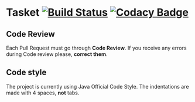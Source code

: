# Tasket [![Build Status](http://travis-ci.org/kacperduras/Tasket.svg?branch=master)](http://travis-ci.org/kacperduras/Tasket) [![Codacy Badge](https://api.codacy.com/project/badge/Grade/e5a8584f4c3e42278743b26d2764de21)](https://www.codacy.com/app/kacperduras/Tasket?utm_source=github.com&amp;utm_medium=referral&amp;utm_content=kacperduras/Tasket&amp;utm_campaign=Badge_Grade)
## Code Review
Each Pull Request must go through **Code Review**.
If you receive any errors during Code review please, **correct them**.

## Code style
The project is currently using Java Official Code Style. The indentations are made with 4 spaces, **not** tabs.
